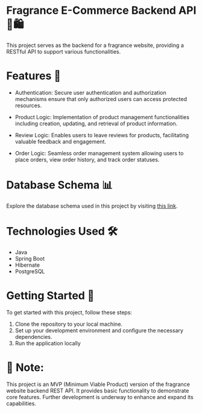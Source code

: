 # Fragrance E-Commerce Backend API 💼🛍️
This project serves as the backend for a fragrance website, providing a RESTful API to support various functionalities.

# Features 🚀
- Authentication: Secure user authentication and authorization mechanisms ensure that only authorized users can access protected resources.

- Product Logic: Implementation of product management functionalities including creation, updating, and retrieval of product information.

- Review Logic: Enables users to leave reviews for products, facilitating valuable feedback and engagement.

- Order Logic: Seamless order management system allowing users to place orders, view order history, and track order statuses.

# Database Schema 📊
Explore the database schema used in this project by visiting [this link](https://dbdiagram.io/d/E-commerce-App-65d1a673ac844320ae63b23c).


# Technologies Used 🛠️
- Java
- Spring Boot
- Hibernate
- PostgreSQL

# Getting Started 🏁
To get started with this project, follow these steps:

1. Clone the repository to your local machine.
2. Set up your development environment and configure the necessary dependencies.
3. Run the application locally

# 🚧 **Note:** 
This project is an MVP (Minimum Viable Product) version of the fragrance website backend REST API. It provides basic functionality to demonstrate core features. Further development is underway to enhance and expand its capabilities.

